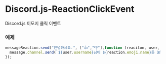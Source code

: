 # Discord.js-ReactionClickEvent
Discord.js 이모지 클릭 이벤트

### 예제
```javascript
messageReaction.send("안녕하세요.", ["👍","👎"],function (reaciton, user, message) {
  message.channel.send(`${user.username}님이 ${reaction.emoji.name}를 눌렀습니다.`);
});
```

